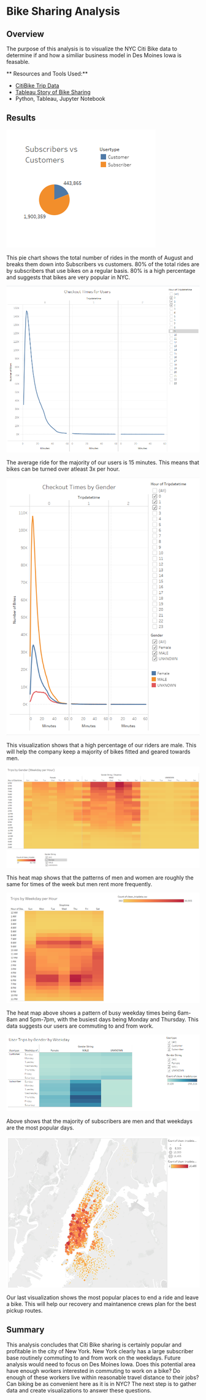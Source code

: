 # Bike Sharing Analysis
## Overview 
The purpose of this analysis is to visualize the NYC Citi Bike data to determine if and how a similiar business model in Des Moines Iowa is feasable. 

** Resources and Tools Used:**
* [CitiBike Trip Data](https://s3.amazonaws.com/tripdata/index.html)
* [Tableau Story of Bike Sharing](https://public.tableau.com/profile/gordon.p.thompson#!/vizhome/bikesharingchallenge/StoryofBikeSharing?publish=yes)
* Python, Tableau, Jupyter Notebook

## Results 
![](Tableau_images/Subscribers_vs_Customers.PNG)

This pie chart shows the total number of rides in the month of August and breaks them down into Subscribers vs customers. 80% of the total rides are by subscribers that use bikes on a regular basis. 80% is a high percentage and suggests that bikes are very popular in NYC. 

![](Tableau_images/Checkout_Times_for_Users.PNG)

The average ride for the majority of our users is 15 minutes. This means that bikes can be turned over atleast 3x per hour. 

![](Tableau_images/Checkout_Times_by_Gender.PNG)

This visualization shows that a high percentage of our riders are male. This will help the company keep a majority of bikes fitted and geared towards men. 

![](Tableau_images/Trips_by_Gender_(Weekday_per_Hour).PNG)

This heat map shows that the patterns of men and women are roughly the same for times of the week but men rent more frequently. 

![](Tableau_images/Trips_by_Weekday_per_Hour.PNG)

The heat map above shows a pattern of busy weekday times being 6am-8am and 5pm-7pm, with the busiest days being Monday and Thursday. This data suggests our users are commuting to and from work.  

![](Tableau_images/User_Trips_by_Gender_by_Weekday.PNG)

Above shows that the majority of subscribers are men and that weekdays are the most popular days. 

![](Tableau_images/Top_Ending_Locations.PNG)

Our last visualization shows the most popular places to end a ride and leave a bike. This will help our recovery and maintanence crews plan for the best pickup routes. 

## Summary 

This analysis concludes that Citi Bike sharing is certainly popular and profitable in the city of New York. New York clearly has a large subscriber base routinely commuting to and from work on the weekdays. Future analysis would need to focus on Des Moines Iowa. Does this potential area have enough workers interested in commuting to work on a bike? Do enough of these workers live within reasonable travel distance to their jobs? Can biking be as convenient here as it is in NYC? The next step is to gather data and create visualizations to answer these questions.  



